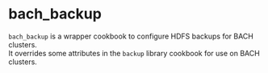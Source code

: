 # bach_backup

`bach_backup` is a wrapper cookbook to configure HDFS backups for BACH clusters.  
It overrides some attributes in the `backup` library cookbook for use on BACH clusters.  
